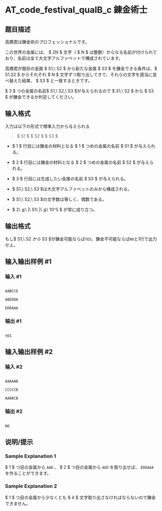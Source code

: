 # AT_code_festival_qualB_c 錬金術士

## 题目描述

[problemUrl]: https://atcoder.jp/contests/code-festival-2014-qualb/tasks/code_festival_qualB_c

高橋君は錬金術のプロフェッショナルです。

この世界の金属には、 $ 2N $ 文字（ $ N $ は整数）からなる名前が付けられており、名前は全て大文字アルファベットで構成されています。

高橋君が既存の金属 $ S1,\ S2 $ から新たな金属 $ S3 $ を錬金できる条件は、$ S1,S2 $ からそれぞれ $ N $ 文字ずつ取り出してきて、それらの文字を適当に並べ替えた結果、 $ S3 $ と一致するときです。

$ 3 $ つの金属の名前$ S1,\ S2,\ S3 $が与えられるので $ S1,\ S2 $ から $ S3 $ が錬金できるか判定してください。

## 输入格式

入力は以下の形式で標準入力から与えられる

> $ S1 $ $ S2 $ $ S3 $

- $ 1 $ 行目には錬金の材料となる $ 1 $ つめの金属の名前 $ S1 $ が与えられる。
- $ 2 $ 行目には錬金の材料となる $ 2 $ つめの金属の名前 $ S2 $ が与えられる。
- $ 3 $ 行目には生成したい金属の名前 $ S3 $ が与えられる。
- $ S1,\ S2,\ S3 $は大文字アルファベットのみから構成される。
- $ S1,\ S2,\ S3 $の文字数は等しく、偶数である。
- $ 2\ ≦\ |\ S1\ |\ ≦\ 10^5 $ が常に成り立つ。

## 输出格式

もし$ S1,\ S2 $から$ S3 $が錬金可能ならば`YES`、錬金不可能ならば`NO`と1行で出力せよ。

## 输入输出样例 #1

### 输入 #1

```
AABCCD
ABEDDA
EDDAAA
```

### 输出 #1

```
YES
```

## 输入输出样例 #2

### 输入 #2

```
AAAAAB
CCCCCB
AAABCB
```

### 输出 #2

```
NO
```

## 说明/提示

### Sample Explanation 1

$ 1 $ つ目の金属から `AAD` 、 $ 2 $ つ目の金属から `AED` を取り出せば、 `EDDAAA` を作ることができます。

### Sample Explanation 2

$ 1 $ つ目の金属から少なくとも $ 4 $ 文字取り出さなければならないので錬金できません。